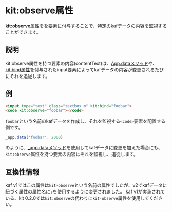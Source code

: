 # kit:observe属性
**kit:observe**属性をを要素に付与することで、特定のkafデータの内容を監視することができます。

## 説明

kit:observe属性を持つ要素の内容(contentText)は、[App.dataメソッド](/App.data)や、[kit:bind属性](/kit-bind)を付与されたinput要素によってkafデータの内容が変更されるたびにそれを追従します。

## 例

```html
<input type="text" class="textbox m" kit:bind="foobar">
<code kit:observe="foobar"></code>
```

`foobar`という名前のkafデータを作成し、それを監視する`<code>`要素を配置する例です。

```javascript
_app.data('foobar', 2000)
```

のように、[_app.dataメソッド](/_app.data)を使用してkafデータに変更を加えた場合にも、`kit:observe`属性を持つ要素の内容はそれを監視し、追従します。

## 互換性情報

kaf v1ではこの属性は`kit-observe`という名前の属性でしたが、v2でkafデータに紐づく属性の属性名に`:`を使用するように変更されました。
kaf v1が実装されている、kit 0.2.0では`kit:observe`の代わりに`kit-observe`属性を使用してください。
